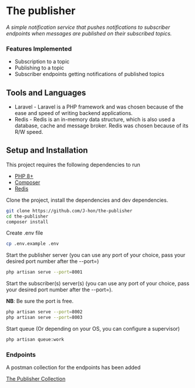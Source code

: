 # The publisher
_A simple notification service that pushes notifications to subscriber endpoints when messages are published on their subscribed topics._

### Features Implemented
* Subscription to a topic
* Publishing to a topic
* Subscriber endpoints getting notifications of published topics

## Tools and Languages

* Laravel - Laravel is a PHP framework and was chosen because of the ease and speed of writing backend applications.
* Redis - Redis is an in-memory data structure, which is also used a database, cache and message broker. Redis was chosen because of its R/W speed.

## Setup and Installation

This project requires the following dependencies to run

* [PHP 8+](https://www.php.net/downloads.php)
* [Composer](https://getcomposer.org/download/)
* [Redis](https://redis.io/download)

Clone the project, install the dependencies and dev dependencies.

```sh
git clone https://github.com/J-hon/the-publisher
cd the-publisher
composer install
```

Create .env file
```sh
cp .env.example .env
```

Start the publisher server (you can use any port of your choice, pass your desired port number after the --port=)

```sh
php artisan serve --port=8001
```

Start the subscriber(s) server(s) (you can use any port of your choice, pass your desired port number after the --port=). 

**NB**: Be sure the port is free.

```sh
php artisan serve --port=8002
php artisan serve --port=8003
```

Start queue (Or depending on your OS, you can configure a supervisor)
```sh
php artisan queue:work
```

### Endpoints
A postman collection for the endpoints has been added

[The Publisher Collection](https://github.com/J-hon/the-publisher/blob/main/The%20Publisher.postman_collection.json)
